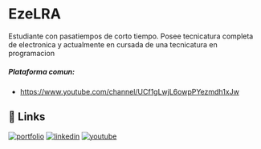# EzeLRA
 Estudiante con pasatiempos de corto tiempo. 
 Posee tecnicatura completa de electronica y actualmente en cursada de una tecnicatura en programacion
##### Plataforma comun:
- https://www.youtube.com/channel/UCf1gLwjL6owpPYezmdh1xJw

## 🔗 Links
[![portfolio](https://img.shields.io/badge/Portafolio-gray)](https://ezelra.github.io/portafolio_ELRA/)
[![linkedin](https://img.shields.io/badge/Linkden-blue)](https://www.linkedin.com/in/ezequiel-ramos-8705a7248/)
[![youtube](https://img.shields.io/badge/Youtube-red)](https://www.youtube.com/channel/UCf1gLwjL6owpPYezmdh1xJw)
